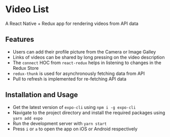 # Video List

A React Native + Redux app for rendering videos from API data

## Features

- Users can add their profile picture from the Camera or Image Galley
- Links of videos can be shared by long pressing on the video description
- The `connect` HOC from `react-redux` helps in listening to changes in the Redux Store
- `redux-thunk` is used for asynchronously fetching data from API
- Pull to refresh is implemented for re-fetching API data

## Installation and Usage

- Get the latest version of `expo-cli` using `npm i -g expo-cli`
- Navigate to the project directory and install the required packages using `yarn add expo`
- Run the development server with `yarn start`
- Press `i` or `a` to open the app on iOS or Android respectively
